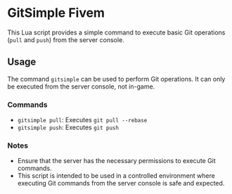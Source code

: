 # GitSimple Fivem

This Lua script provides a simple command to execute basic Git operations (`pull` and `push`) from the server console.

## Usage

The command `gitsimple` can be used to perform Git operations. It can only be executed from the server console, not in-game.

### Commands

- `gitsimple pull`: Executes `git pull --rebase`
- `gitsimple push`: Executes `git push`


### Notes

- Ensure that the server has the necessary permissions to execute Git commands.
- This script is intended to be used in a controlled environment where executing Git commands from the server console is safe and expected.
